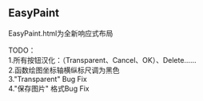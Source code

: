 ## EasyPaint

EasyPaint.html为全新响应式布局

TODO：\
1.所有按钮汉化：（Transparent、Cancel、OK）、Delete…… \
2.函数绘图坐标轴横纵标尺调为黑色 \
3."Transparent" Bug Fix \
4."保存图片" 格式Bug Fix